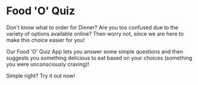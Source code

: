 # Food 'O' Quiz

Don't know what to order for Dinner? Are you too confused due to the variety of options available online?
Then worry not, since we are here to make this choice easier for you!

Our Food 'O' Quiz App lets you answer some simple questions and then suggests you something delicious to eat based on your choices (something you were unconsciously craving)!

Simple right? Try it out now!



